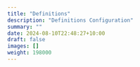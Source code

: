 ```yaml
---
title: "Definitions"
description: "Definitions Configuration"
summary: ""
date: 2024-08-10T22:48:27+10:00
draft: false
images: []
weight: 198000
---
```

